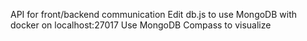 API for front/backend communication
Edit db.js to use MongoDB with docker on localhost:27017
Use MongoDB Compass to visualize